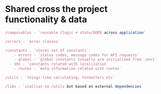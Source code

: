 # Shared cross the project functionality & data

```typescript
/composables - `reusable (logic + state/DOM) across application`
```

```typescript
/errors - `error classes`
```

```typescript
/constants - `stores set of constants`:
	- errors - `status codes, message codes for API requests`
	- global - `global constants (usually are initialised from .env)`
  - 18n - `constants related with localization`
	- routes - `meta information related with routes`
```

```typescript
/utils - `things like calculating, formatters etc`
```

```typescript
/libs - `similiar to /utils but based on external dependencies`
```
